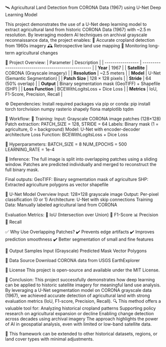 🛰️ Agricultural Land Detection from CORONA Data (1967) using U-Net Deep Learning Model

This project demonstrates the use of a U-Net deep learning model to extract agricultural land from historic CORONA Data (1967) with ~2.5 m resolution. By leveraging modern AI techniques on archival grayscale reconnaissance data, the project enables:
  📍 Accurate cropland detection from 1960s imagery
  🕰️ Retrospective land use mapping
  🌾 Monitoring long-term agricultural changes

🧾 Project Overview:
| Parameter         | Description                                          |
| ----------------- | ---------------------------------------------------- |
| **Year**          | 1967                                                 |
| **Satellite**     | CORONA (Grayscale imagery)                           |
| **Resolution**    | \~2.5 meters                                         |
| **Model**         | U-Net (Semantic Segmentation)                        |
| **Patch Size**    | 128 × 128 pixels                                     |
| **Stride**        | 64 (50% overlap)                                     |
| **Output**        | Binary segmentation mask (GeoTIFF) + Shapefile (SHP) |
| **Loss Function** | BCEWithLogitsLoss + Dice Loss                        |
| **Metrics**       | IoU, F1-Score, Precision, Recall                     |

⚙️ Dependencies:
  Install required packages via pip or conda:
    pip install torch torchvision numpy rasterio shapely fiona matplotlib tqdm

🚀 Workflow:
  🔧 Training:
      Input: Grayscale CORONA image patches (128×128)
      Patch extraction: PATCH_SIZE = 128, STRIDE = 64
      Labels: Binary mask (1 = agriculture, 0 = background)
      Model: U-Net with encoder-decoder architecture
      Loss Function: BCEWithLogitsLoss + Dice Loss
    
  🔧 Hyperparameters:
      BATCH_SIZE = 8
      NUM_EPOCHS = 500
      LEARNING_RATE = 1e-4

  🧪 Inference:
       The full image is split into overlapping patches using a sliding window.
       Patches are predicted individually and merged to reconstruct the full binary mask.
    
  Final outputs:
    GeoTIFF: Binary segmentation mask of agriculture
    SHP: Extracted agriculture polygons as vector shapefile

🧠 U-Net Model Overview
      Input: 128×128 grayscale image
      Output: Per-pixel classification (0 or 1)
      Architecture: U-Net with skip connections
      Training Data: Manually labeled agricultural land from CORONA
      
  Evaluation Metrics:
    📐 IoU (Intersection over Union)
    🎯 F1-Score
    📊 Precision
    🔁 Recall

✅ Why Use Overlapping Patches?
    ✔️ Prevents edge artifacts
    ✔️ Improves prediction smoothness
    ✔️ Better segmentation of small and fine features

📂 Output Samples
Input (Grayscale)	Predicted Mask	Vector Polygons

📎 Data Source
Download CORONA data from USGS EarthExplorer

📜 License
This project is open-source and available under the MIT License.

📌 Conclusion:
  This project successfully demonstrates how deep learning can be applied to historic satellite imagery for meaningful land use analysis. 
  By leveraging a U-Net segmentation model on CORONA grayscale data (1967), we achieved accurate detection of agricultural land with strong evaluation metrics (IoU, F1-score, Precision, Recall).
    🔍 This method offers a valuable tool for:
          Analyzing historical cropland patterns
          Supporting policy research on agricultural expansion or decline
          Enabling change detection across decades using archival imagery
          The approach highlights the power of AI in geospatial analysis, even with limited or low-band satellite data.
    
  🚀 This framework can be extended to other historical datasets, regions, or land cover types with minimal adjustments.



